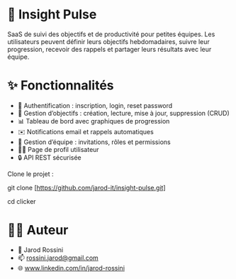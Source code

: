 # 🚀 Insight Pulse

SaaS de suivi des objectifs et de productivité pour petites équipes.
Les utilisateurs peuvent définir leurs objectifs hebdomadaires, suivre leur progression, recevoir des rappels et partager leurs résultats avec leur équipe.

# ✨ Fonctionnalités

- 🔑 Authentification : inscription, login, reset password
- 🎯 Gestion d’objectifs : création, lecture, mise à jour, suppression (CRUD)
- 📊 Tableau de bord avec graphiques de progression
- ✉️ Notifications email et rappels automatiques
- 👥 Gestion d’équipe : invitations, rôles et permissions
- 🧑‍💻 Page de profil utilisateur
- 🔒 API REST sécurisée

Clone le projet :

git clone [https://github.com/jarod-it/insight-pulse.git]

cd clicker

# 🧑‍💻 Auteur

- 👤 Jarod Rossini
- 📫 rossini.jarod@gmail.com
- 🌐 www.linkedin.com/in/jarod-rossini
